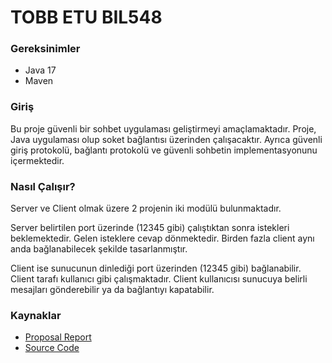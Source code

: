 # TOBB ETU BIL548

### Gereksinimler
- Java 17
- Maven

### Giriş
Bu proje güvenli bir sohbet uygulaması geliştirmeyi amaçlamaktadır. 
Proje, Java uygulaması olup soket bağlantısı üzerinden çalışacaktır. 
Ayrıca güvenli giriş protokolü, bağlantı protokolü ve güvenli sohbetin implementasyonunu içermektedir.

### Nasıl Çalışır?
Server ve Client olmak üzere 2 projenin iki modülü bulunmaktadır. 

Server belirtilen port üzerinde (12345 gibi) çalıştıktan sonra istekleri beklemektedir. Gelen isteklere cevap dönmektedir.
Birden fazla client aynı anda bağlanabilecek şekilde tasarlanmıştır. 

Client ise sunucunun dinlediği port üzerinden (12345 gibi) bağlanabilir. Client tarafı kullanıcı gibi çalışmaktadır.
Client kullanıcısı sunucuya belirli mesajları gönderebilir ya da bağlantıyı kapatabilir. 


### Kaynaklar 

- [Proposal Report](https://docs.google.com/document/d/1seTsX2RxPqfnPASRC-owUdP4HkKKZ7wn1lkonPke3gM/edit?usp=sharing)
- [Source Code](https://github.com/TOBB-University-Master/BIL548)